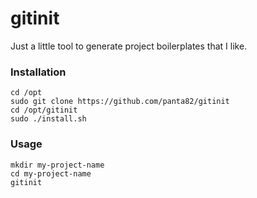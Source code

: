 # gitinit

Just a little tool to generate project boilerplates that I like.

### Installation

```
cd /opt
sudo git clone https://github.com/panta82/gitinit
cd /opt/gitinit
sudo ./install.sh
```

### Usage

```
mkdir my-project-name
cd my-project-name
gitinit
```